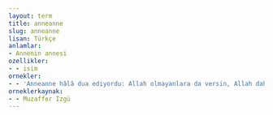 ```yaml
---
layout: term
title: anneanne
slug: anneanne
lisan: Türkçe
anlamlar:
- Annenin annesi
ozellikler:
- - isim
ornekler:
- - 'Anneanne hâlâ dua ediyordu: Allah olmayanlara da versin, Allah daha âlâ etsin!..'
orneklerkaynak:
- - Muzaffer İzgü
---
```

